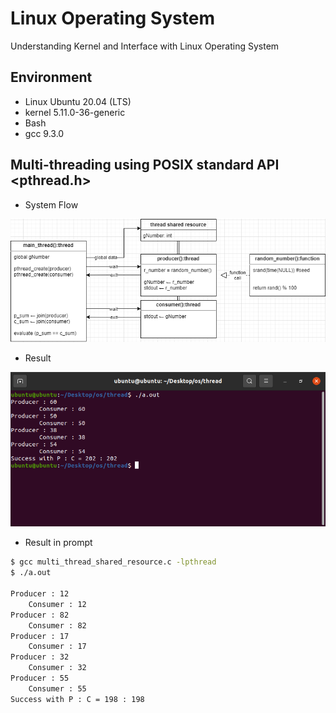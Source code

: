 # Linux Operating System
Understanding Kernel and Interface with Linux Operating System 

## Environment

- Linux Ubuntu 20.04 (LTS)
- kernel 5.11.0-36-generic
- Bash
- gcc 9.3.0

## Multi-threading using POSIX standard API <pthread.h>

- System Flow

<p align="center">
  <img src="imgs/multi_thread_shared_resource.png">
</p>

- Result

<p align="center">
  <img src="imgs/multi_thread_shared_resource_screen.png">
</p>

- Result in prompt

```bash
$ gcc multi_thread_shared_resource.c -lpthread
$ ./a.out

Producer : 12
    Consumer : 12
Producer : 82
    Consumer : 82
Producer : 17
    Consumer : 17
Producer : 32
    Consumer : 32
Producer : 55
    Consumer : 55
Success with P : C = 198 : 198
```
